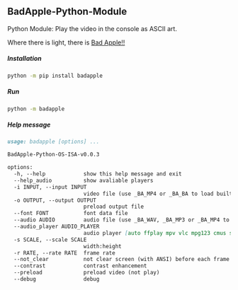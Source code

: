 ## BadApple-Python-Module

Python Module: Play the video in the console as ASCII art.

Where there is light, there is [Bad Apple!!](https://www.youtube.com/watch?v=FtutLA63Cp8)

##### Installation

```sh
python -m pip install badapple
```

##### Run

```sh
python -m badapple
```

##### Help message

```markdown
usage: badapple [options] ... 

BadApple-Python-OS-ISA-v0.0.3

options:
  -h, --help            show this help message and exit
  --help_audio          show avaliable players
  -i INPUT, --input INPUT
                        video file (use _BA_MP4 or _BA_BA to load built-in video)
  -o OUTPUT, --output OUTPUT
                        preload output file
  --font FONT           font data file
  --audio AUDIO         audio file (use _BA_WAV, _BA_MP3 or _BA_MP4 to load built-in audio)
  --audio_player AUDIO_PLAYER
                        audio player [auto ffplay mpv vlc mpg123 cmus simpleaudio pyaudio playsound pydub]
  -s SCALE, --scale SCALE
                        width:height
  -r RATE, --rate RATE  frame rate
  --not_clear           not clear screen (with ANSI) before each frame
  --contrast            contrast enhancement
  --preload             preload video (not play)
  --debug               debug
```
